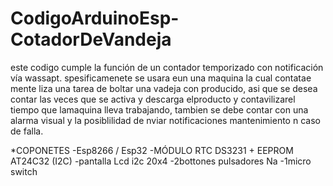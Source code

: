 # CodigoArduinoEsp-CotadorDeVandeja
este codigo cumple la función de un contador temporizado con notificación vía wassapt. spesificamenete se usara eun una maquina la cual contatae mente liza una tarea de boltar una vadeja con producido, asi que se desea contar las veces que se activa y descarga elproducto y contavilizarel tiempo que lamaquina lleva trabajando, tambien se debe contar con una alarma visual y la posiblilidad de nviar notificaciones  mantenimiento n caso de falla.

*COPONETES 
  -Esp8266 / Esp32
  -MÓDULO RTC DS3231 + EEPROM AT24C32 (I2C)
  -pantalla Lcd i2c 20x4
  -2bottones pulsadores Na
  -1micro switch
